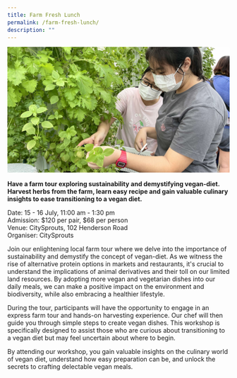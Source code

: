 ```yaml
---
title: Farm Fresh Lunch
permalink: /farm-fresh-lunch/
description: ""
---
```

![](/images/Tours/cs_ffl.jpg)

**Have a farm tour exploring sustainability and demystifying vegan-diet. Harvest herbs from the farm, learn easy recipe and gain valuable culinary insights to ease transitioning to a vegan diet.**

Date: 15 - 16 July, 11:00 am - 1:30 pm<br>
Admission: $120 per pair, $68 per person<br>
Venue: CitySprouts, 102 Henderson Road<br>
Organiser: CitySprouts

Join our enlightening local farm tour where we delve into the importance of sustainability and demystify the concept of vegan-diet. As we witness the rise of alternative protein options in markets and restaurants, it's crucial to understand the implications of animal derivatives and their toll on our limited land resources. By adopting more vegan and vegetarian dishes into our daily meals, we can make a positive impact on the environment and biodiversity, while also embracing a healthier lifestyle.&nbsp;&nbsp;

During the tour, participants will have the opportunity to engage in an express farm tour and hands-on harvesting experience. Our chef will then guide you through simple steps to create vegan dishes. This workshop is specifically designed to assist those who are curious about transitioning to a vegan diet but may feel uncertain about where to begin.&nbsp;&nbsp;

By attending our workshop, you gain valuable insights on the culinary world of vegan diet, understand how easy preparation can be, and unlock the secrets to crafting delectable vegan meals.



<style>
	.btn-link {
		display: inline-block;
	}
	a.btn-link[target="_blank"]:after {
	display: none;
}
	.btn-link > img {
		width: 100%;
	}
</style>